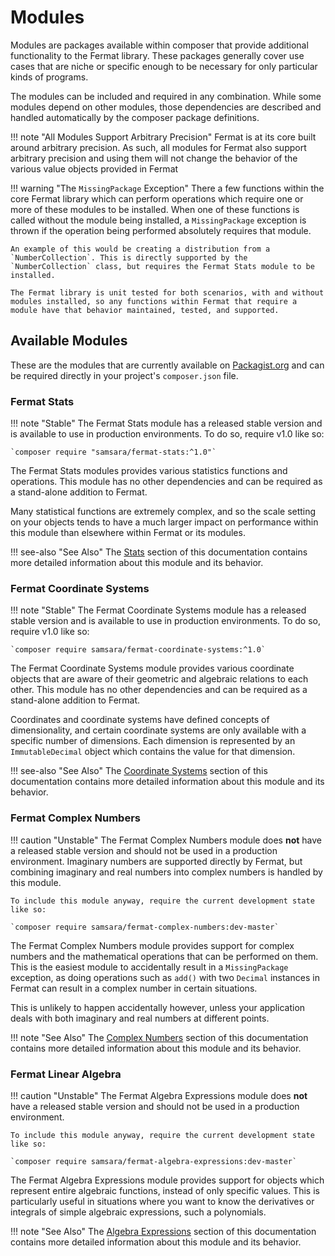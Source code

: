 # Modules

Modules are packages available within composer that provide additional functionality to the Fermat library. These packages generally cover use cases that are niche or specific enough to be necessary for only particular kinds of programs.

The modules can be included and required in any combination. While some modules depend on other modules, those dependencies are described and handled automatically by the composer package definitions.

!!! note "All Modules Support Arbitrary Precision"
    Fermat is at its core built around arbitrary precision. As such, all modules for Fermat also support arbitrary precision and using them will not change the behavior of the various value objects provided in Fermat

!!! warning "The `MissingPackage` Exception"
    There a few functions within the core Fermat library which can perform operations which require one or more of these modules to be installed. When one of these functions is called without the module being installed, a `MissingPackage` exception is thrown if the operation being performed absolutely requires that module.

    An example of this would be creating a distribution from a `NumberCollection`. This is directly supported by the `NumberCollection` class, but requires the Fermat Stats module to be installed.

    The Fermat library is unit tested for both scenarios, with and without modules installed, so any functions within Fermat that require a module have that behavior maintained, tested, and supported.

## Available Modules

These are the modules that are currently available on [Packagist.org](https://packagist.org/) and can be required directly in your project's `composer.json` file.

### Fermat Stats

!!! note "Stable"
    The Fermat Stats module has a released stable version and is available to use in production environments. To do so, require v1.0 like so:

    `composer require "samsara/fermat-stats:^1.0"`

The Fermat Stats modules provides various statistics functions and operations. This module has no other dependencies and can be required as a stand-alone addition to Fermat.

Many statistical functions are extremely complex, and so the scale setting on your objects tends to have a much larger impact on performance within this module than elsewhere within Fermat or its modules.

!!! see-also "See Also"
    The [Stats](../modules/stats/about.md) section of this documentation contains more detailed information about this module and its behavior.

### Fermat Coordinate Systems

!!! note "Stable"
    The Fermat Coordinate Systems module has a released stable version and is available to use in production environments. To do so, require v1.0 like so:

    `composer require samsara/fermat-coordinate-systems:^1.0`

The Fermat Coordinate Systems module provides various coordinate objects that are aware of their geometric and algebraic relations to each other. This module has no other dependencies and can be required as a stand-alone addition to Fermat.

Coordinates and coordinate systems have defined concepts of dimensionality, and certain coordinate systems are only available with a specific number of dimensions. Each dimension is represented by an `ImmutableDecimal` object which contains the value for that dimension.

!!! see-also "See Also"
    The [Coordinate Systems](../modules/coordinate-systems/about.md) section of this documentation contains more detailed information about this module and its behavior.

### Fermat Complex Numbers

!!! caution "Unstable"
    The Fermat Complex Numbers module does **not** have a released stable version and should not be used in a production environment. Imaginary numbers are supported directly by Fermat, but combining imaginary and real numbers into complex numbers is handled by this module.

    To include this module anyway, require the current development state like so:

    `composer require samsara/fermat-complex-numbers:dev-master`

The Fermat Complex Numbers module provides support for complex numbers and the mathematical operations that can be performed on them. This is the easiest module to accidentally result in a `MissingPackage` exception, as doing operations such as `add()` with two `Decimal` instances in Fermat can result in a complex number in certain situations.

This is unlikely to happen accidentally however, unless your application deals with both imaginary and real numbers at different points.

!!! note "See Also"
    The [Complex Numbers](../modules/complex-numbers/about.md) section of this documentation contains more detailed information about this module and its behavior.

### Fermat Linear Algebra

!!! caution "Unstable"
    The Fermat Algebra Expressions module does **not** have a released stable version and should not be used in a production environment.

    To include this module anyway, require the current development state like so:

    `composer require samsara/fermat-algebra-expressions:dev-master`

The Fermat Algebra Expressions module provides support for objects which represent entire algebraic functions, instead of only specific values. This is particularly useful in situations where you want to know the derivatives or integrals of simple algebraic expressions, such a polynomials.

!!! note "See Also"
    The [Algebra Expressions](../modules/algebra-expressions/about.md) section of this documentation contains more detailed information about this module and its behavior.